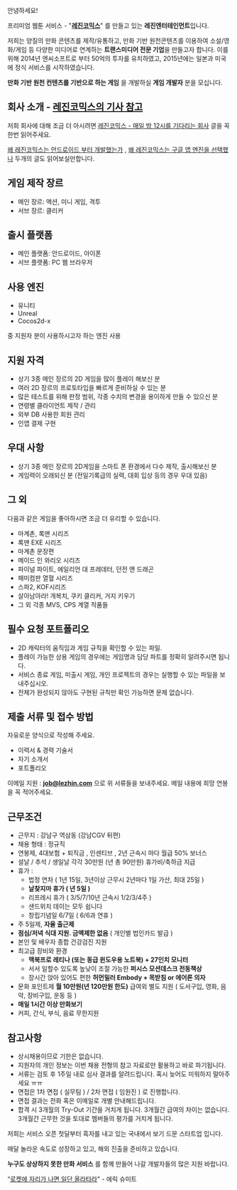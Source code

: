 안녕하세요!

프리미엄 웹툰 서비스 - "**[레진코믹스](http://www.lezhin.com)**" 를 만들고 있는 **레진엔터테인먼트**입니다.

저희는 양질의 만화 콘텐츠를 제작/유통하고, 만화 기반 원천콘텐츠를 이용하여 소설/영화/게임 등 다양한 미디어로 연계하는 **트랜스미디어 전문 기업**을 만들고자 합니다. 이를 위해 2014년 엔씨소프트로 부터 50억의 투자를 유치하였고, 2015년에는 일본과 미국에 정식 서비스를 시작하였습니다.

**만화 기반 원천 컨텐츠를 기반으로 하는 게임** 을 개발하실 **게임 개발자** 분을 모십니다.

## 회사 소개 - [레진코믹스의 기사 참고](https://github.com/lezhin/apply/blob/master/README.md)

저희 회사에 대해 조금 더 아시려면 [레진코믹스 - 매일 밤 12시를 기다리는 회사](http://xguru.net/1870) 글을 꼭 한번 읽어주세요.

[왜 레진코믹스는 안드로이드 부터 개발했는가](http://xguru.net/1868) , [왜 레진코믹스는 구글 앱 엔진을 선택했나](http://curioe.com/7) 두개의 글도 읽어보실만합니다.

## 게임 제작 장르

- 메인 장르: 액션, 미니 게임, 격투
- 서브 장르: 클리커

## 출시 플랫폼

- 메인 플랫폼: 안드로이드, 아이폰
- 서브 플랫폼: PC 웹 브라우저

## 사용 엔진

- 유니티
- Unreal 
- Cocos2d-x 

중 지원자 분이 사용하시고자 하는 엔진 사용

## 지원 자격

- 상기 3종 메인 장르의 2D 게임을 많이 플레이 해보신 분
- 여러 2D 장르의 프로토타입을 빠르게 준비하실 수 있는 분
- 많은 테스트를 위해 판정 범위, 각종 수치의 변경을 용이하게 만들 수 있으신 분
- 연령별 클라이언트 제작 / 관리
- 외부 DB 사용한 회원 관리
- 인앱 결제 구현

## 우대 사항

- 상기 3종 메인 장르의 2D게임을 스마트 폰 환경에서 다수 제작, 출시해보신 분
- 게임력이 오래되신 분 (전일기록급의 실력, 대회 입상 등의 경우 우대 있음)

## 그 외

다음과 같은 게임을 좋아하시면 조금 더 유리할 수 있습니다.

- 마계촌, 록맨 시리즈
- 록맨 EXE 시리즈
- 마계촌 문장편
- 메이드 인 와리오 시리즈
- 파이널 파이트, 에일리언 대 프레데터, 던전 앤 드래곤
- 패미컴판 열혈 시리즈
- 스파2, KOF시리즈
- 살아남아라! 개복치, 쿠키 클리커, 거지 키우기
- 그 외 각종 MVS, CPS 계열 작품들

## **필수 요청 포트폴리오**

- 2D 캐릭터의 움직임과 게임 규칙을 확인할 수 있는 파일.
- 플레이 가능한 상용 게임의 경우에는 게임명과 담당 파트를 정확히 알려주시면 됩니다.
- 서비스 종료 게임, 미출시 게임, 개인 프로젝트의 경우는 실행할 수 있는 파일을 보내주십시오.
- 전체가 완성되지 않아도 구현된 규칙만 확인 가능하면 문제 없습니다.

## 제출 서류 및 접수 방법

자유로운 양식으로 작성해 주세요. 

- 이력서 & 경력 기술서 
- 자기 소개서 
- 포트폴리오

이메일 지원 : **job@lezhin.com** 으로 위 서류들을 보내주세요. 메일 내용에 희망 연봉을 꼭 적어주세요.

## 근무조건

- 근무지 : 강남구 역삼동 (강남CGV 뒤편)
- 채용 형태 : 정규직
- 연봉제, 4대보험 + 퇴직금 , 인센티브 , 2년 근속시 마다 월급 50% 보너스
- 설날 / 추석 / 생일날 각각 30만원 (년 총 90만원) 휴가비/축하금 지급
- 휴가 : 
  - 법정 연차 ( 1년 15일, 3년이상 근무시 2년마다 1일 가산, 최대 25일 )
  - **날찾지마 휴가 ( 년 5일 )**
  - 리프레시 휴가 ( 3/5/7/10년 근속시 1/2/3/4주 )
  - 샌드위치 데이는 모두 쉽니다
  - 창립기념일 6/7일 ( 6/6과 연휴 )
- 주 5일제, **자율 출근제**
- **점심/저녁 식대 지원. 금액제한 없음** ( 개인별 법인카드 발급 )
- 본인 및 배우자 종합 건강검진 지원
- 최고급 장비와 환경
  - **맥북프로 레티나 (또는 동급 윈도우용 노트북) + 27인치 모니터** 
  - 서서 일할수 있도록 높낮이 조절 가능한 **퍼시스 모션데스크 전동책상** 
  - 장시간 앉아 있어도 편한 **허먼밀러 Embody + 목받침 or 에어론 의자**
- 문화 포인트제 **월 10만원(년 120만원 한도)** 급여외 별도 지원 ( 도서구입, 영화, 음악, 장비구입, 운동 등 )
- **매일 1시간 이상 만화보기**
- 커피, 간식, 부식, 음료 무한지원

## 참고사항

- 상시채용이므로 기한은 없습니다.
- 지원자의 개인 정보는 이번 채용 전형의 참고 자료로만 활용하고 바로 파기됩니다.
- 서류는 검토 후 1주일 내로 심사 결과를 알려드립니다. 혹시 늦어도 미워하지 말아주세요 ㅠㅠ
- 면접은 1차 면접 ( 실무팀 ) / 2차 면접 ( 임원진 ) 로 진행합니다.
- 면접 결과는 전화 혹은 이메일로 개별 안내해드립니다.
- 합격 시 3개월의 Try-Out 기간을 거치게 됩니다. 3개월간 급여의 차이는 없습니다. 3개월간 근무한 것을 토대로 멤버들의 평가를 거치게 됩니다.

저희는 서비스 오픈 첫달부터 흑자를 내고 있는 국내에서 보기 드문 스타트업 입니다.

매달 놀라운 속도로 성장하고 있고, 해외 진출을 준비하고 있습니다.

**누구도 상상하지 못한 만화 서비스** 를 함께 만들어 나갈 개발자들의 많은 지원 바랍니다.

“[로켓에 자리가 나면 일단 올라타라](http://estima.wordpress.com/2012/05/28/sheryl/)" - 에릭 슈미트
